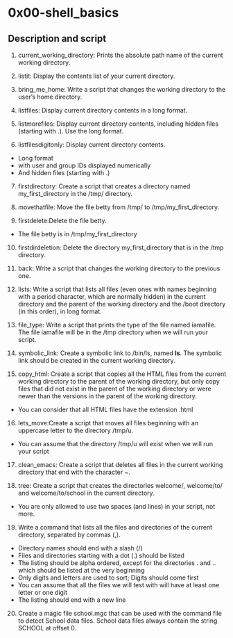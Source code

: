 # 0x00-shell_basics

## Description and script

1. current_working_directory: Prints the absolute path name of the current working directory.

2. listit: Display the contents list of your current directory.

3. bring_me_home: Write a script that changes the working directory to the user’s home directory.

4. listfiles: Display current directory contents in a long format.

5. listmorefiles: Display current directory contents, including hidden files (starting with .). Use the long format.

6. listfilesdigitonly: Display current directory contents.
* Long format
* with user and group IDs displayed numerically
* And hidden files (starting with .)

7. firstdirectory: Create a script that creates a directory named my_first_directory in the /tmp/ directory.

8.  movethatfile: Move the file betty from /tmp/ to /tmp/my_first_directory.

9. firstdelete:Delete the file betty.
* The file betty is in /tmp/my_first_directory

10. firstdirdeletion: Delete the directory my_first_directory that is in the /tmp directory.

11. back: Write a script that changes the working directory to the previous one.

12. lists: Write a script that lists all files (even ones with names beginning with a period character, which are normally hidden) in the current directory and the parent of the working directory and the /boot directory (in this order), in long format.

13. file_type: Write a script that prints the type of the file named iamafile. The file iamafile will be in the /tmp directory when we will run your script.

14. symbolic_link: Create a symbolic link to /bin/ls, named __ls__. The symbolic link should be created in the current working directory.

15. copy_html: Create a script that copies all the HTML files from the current working directory to the parent of the working directory, but only copy files that did not exist in the parent of the working directory or were newer than the versions in the parent of the working directory.
* You can consider that all HTML files have the extension .html

16. lets_move:Create a script that moves all files beginning with an uppercase letter to the directory /tmp/u.
* You can assume that the directory /tmp/u will exist when we will run your script

17. clean_emacs: Create a script that deletes all files in the current working directory that end with the character ~.

18. tree: Create a script that creates the directories welcome/, welcome/to/ and welcome/to/school in the current directory.
* You are only allowed to use two spaces (and lines) in your script, not more.

19. Write a command that lists all the files and directories of the current directory, separated by commas (,).
* Directory names should end with a slash (/)
* Files and directories starting with a dot (.) should be listed
* The listing should be alpha ordered, except for the directories . and .. which should be listed at the very beginning
* Only digits and letters are used to sort; Digits should come first
* You can assume that all the files we will test with will have at least one letter or one digit
* The listing should end with a new line

20. Create a magic file school.mgc that can be used with the command file to detect School data files. School data files always contain the string SCHOOL at offset 0.
